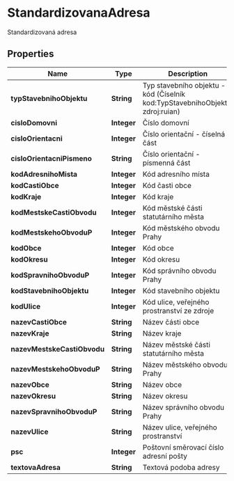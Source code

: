 

# StandardizovanaAdresa

Standardizovaná adresa

## Properties

| Name | Type | Description | Notes |
|------------ | ------------- | ------------- | -------------|
|**typStavebnihoObjektu** | **String** | Typ stavebního objektu - kód (Číselník kod:TypStavebnihoObjektu, zdroj:ruian)  |  [optional] |
|**cisloDomovni** | **Integer** | Číslo domovní |  [optional] |
|**cisloOrientacni** | **Integer** | Číslo orientační - číselná část |  [optional] |
|**cisloOrientacniPismeno** | **String** | Číslo orientační - písmenná část |  [optional] |
|**kodAdresnihoMista** | **Integer** | Kód adresního místa |  [optional] |
|**kodCastiObce** | **Integer** | Kód časti obce |  [optional] |
|**kodKraje** | **Integer** | Kód kraje |  [optional] |
|**kodMestskeCastiObvodu** | **Integer** | Kód městské části statutárního města |  [optional] |
|**kodMestskehoObvoduP** | **Integer** | Kód městského obvodu Prahy |  [optional] |
|**kodObce** | **Integer** | Kód obce |  [optional] |
|**kodOkresu** | **Integer** | Kód okresu |  [optional] |
|**kodSpravnihoObvoduP** | **Integer** | Kód správního obvodu Prahy |  [optional] |
|**kodStavebnihoObjektu** | **Integer** | Kód stavebního objektu |  [optional] |
|**kodUlice** | **Integer** | Kód ulice, veřejného prostranství ze zdroje |  [optional] |
|**nazevCastiObce** | **String** | Název části obce |  [optional] |
|**nazevKraje** | **String** | Název kraje |  [optional] |
|**nazevMestskeCastiObvodu** | **String** | Název městské části statutárního města  |  [optional] |
|**nazevMestskehoObvoduP** | **String** | Název městského obvodu Prahy |  [optional] |
|**nazevObce** | **String** | Název obce |  [optional] |
|**nazevOkresu** | **String** | Název okresu |  [optional] |
|**nazevSpravnihoObvoduP** | **String** | Název správního obvodu Prahy  |  [optional] |
|**nazevUlice** | **String** | Název ulice, veřejného prostranství  |  [optional] |
|**psc** | **Integer** | Poštovní směrovací číslo adresní pošty |  [optional] |
|**textovaAdresa** | **String** | Textová podoba adresy |  [optional] |



